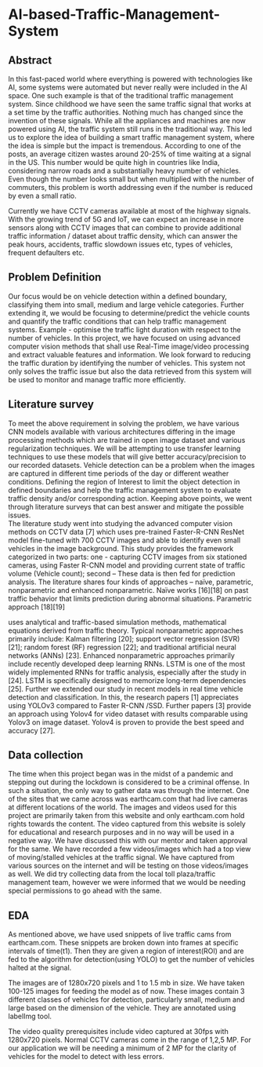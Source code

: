 # AI-based-Traffic-Management-System

## Abstract

In this fast-paced world where everything is powered with technologies like AI, some systems were automated but never really were included in the AI space. One such example is that of the traditional traffic management system. Since childhood we have seen the same traffic signal that works at a set time by the traffic authorities. Nothing much has changed since the invention of these signals. While all the appliances and machines are now powered using AI, the traffic system still runs in the traditional way. This led us to explore the idea of building a smart traffic management system, where the idea is simple but the impact is tremendous. According to one of the posts, an average citizen wastes around 20-25% of time waiting at a signal in the US. This number would be quite high in countries like India, considering narrow roads and a substantially heavy number of vehicles. Even though the number looks small but 
when multiplied with the number of commuters, this problem is worth addressing even if the number is reduced by even a small ratio. 

Currently we have CCTV cameras available at most of the highway signals. With the growing trend of 5G and IoT, we can expect an increase in more sensors along with CCTV images that can combine to provide additional traffic information / dataset about traffic density, which can answer the peak hours, accidents, traffic slowdown issues etc, types of vehicles, frequent defaulters etc.

## Problem Definition

Our focus would be on vehicle detection within a defined boundary, classifying them into small, medium and large vehicle categories. Further extending it, we would be focusing to determine/predict the vehicle counts and quantify the traffic conditions that can help traffic management systems. Example - optimise the traffic light duration with respect to the number of vehicles.
In this project, we have focused on using advanced computer vision methods that shall use Real-Time image/video processing and extract valuable features and information. 
We look forward to reducing the traffic duration by identifying the number of vehicles. This system not only solves the traffic issue but also the data retrieved from this system will be used to monitor and manage traffic more efficiently.

## Literature survey

To meet the above requirement in solving the problem, we have various CNN models available with various architectures differing in the image processing methods which are trained in open image dataset and various regularization techniques. We will be attempting to use transfer learning techniques to use these models that will give better accuracy/precision to our recorded datasets. 
Vehicle detection can be a problem when the images are captured in different time periods of the day or different weather conditions.
Defining the region of Interest to limit the object detection in defined boundaries and help the traffic management system to evaluate traffic density and/or corresponding action. 
Keeping above points, we went through literature surveys that can best answer and mitigate the possible issues.  
The literature study went into studying the advanced computer vision methods on CCTV data [7] which uses pre-trained Faster-R-CNN ResNet model fine-tuned with 700 CCTV images and able to identify even small vehicles in the image background. This study provides the framework categorized in two parts: one - capturing CCTV images from six stationed cameras, using Faster R-CNN model and providing current state of traffic volume (Vehicle count); second – These data is then fed for prediction analysis. The literature shares four kinds of approaches – naïve, parametric, nonparametric and enhanced nonparametric. Naïve works [16][18] on past traffic behavior that limits prediction during abnormal situations. Parametric approach [18][19] 


uses analytical and traffic-based simulation methods, mathematical equations derived from traffic theory. Typical nonparametric approaches primarily include: Kalman filtering [20]; support vector regression (SVR) [21]; random forest (RF) regression [22]; and traditional artificial neural networks (ANNs) [23]. Enhanced nonparametric approaches primarily include recently developed deep learning RNNs. LSTM is one of the most widely implemented RNNs for traffic analysis, especially after the study in [24]. LSTM is specifically designed to memorize long-term dependencies [25].
Further we extended our study in recent models in real time vehicle detection and classification. In this, the research papers [1] appreciates using YOLOv3 compared to Faster R-CNN /SSD. Further papers [3] provide an approach using Yolov4 for video dataset with results comparable using Yolov3 on image dataset. Yolov4 is proven to provide the best speed and accuracy [27].

## Data collection

The time when this project began was in the midst of a pandemic and stepping out during the lockdown is considered to be a criminal offense. In such a situation, the only way to gather data was through the internet. One of the sites that we came across was earthcam.com that had live cameras at different locations of the world. The images and videos used for this project are primarily taken from this website and only earthcam.com hold rights towards the content. The video captured from this website is solely for educational and research purposes and in no way will be used in a negative way.  We have discussed this with our mentor and taken approval for the same. We have recorded a few videos/images which had a top view of moving/stalled vehicles at the traffic signal. We have captured from various sources on the internet and will be testing on those videos/images as well. We did try collecting data from the local toll plaza/traffic management team, however we were informed that we would be needing special permissions to go ahead with the same.

## EDA

As mentioned above, we have used snippets of live traffic cams from earthcam.com. These snippets are broken down into frames at specific intervals of time(t1). Then they are given a region of interest(ROI) and are fed to the algorithm for detection(using YOLO) to get the number of vehicles halted at the signal.

The images are of 1280x720 pixels and 1 to 1.5 mb in size. We have taken 100-125 images for feeding the model as of now. These images contain 3 different classes of vehicles for detection, particularly small, medium and large based on the dimension of the vehicle. They are annotated using labelImg tool. 

The video quality prerequisites include video captured at 30fps with 1280x720 pixels. Normal CCTV cameras come in the range of 1,2,5 MP. For our application we will be needing a minimum of 2 MP for the clarity of vehicles for the model to detect with less errors. 
